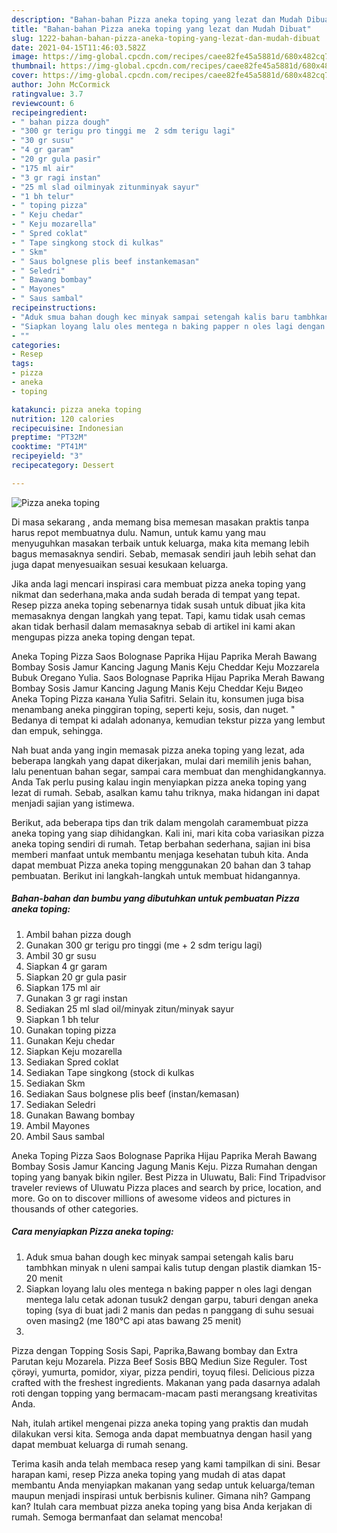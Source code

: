 ```yaml
---
description: "Bahan-bahan Pizza aneka toping yang lezat dan Mudah Dibuat"
title: "Bahan-bahan Pizza aneka toping yang lezat dan Mudah Dibuat"
slug: 1222-bahan-bahan-pizza-aneka-toping-yang-lezat-dan-mudah-dibuat
date: 2021-04-15T11:46:03.582Z
image: https://img-global.cpcdn.com/recipes/caee82fe45a5881d/680x482cq70/pizza-aneka-toping-foto-resep-utama.jpg
thumbnail: https://img-global.cpcdn.com/recipes/caee82fe45a5881d/680x482cq70/pizza-aneka-toping-foto-resep-utama.jpg
cover: https://img-global.cpcdn.com/recipes/caee82fe45a5881d/680x482cq70/pizza-aneka-toping-foto-resep-utama.jpg
author: John McCormick
ratingvalue: 3.7
reviewcount: 6
recipeingredient:
- " bahan pizza dough"
- "300 gr terigu pro tinggi me  2 sdm terigu lagi"
- "30 gr susu"
- "4 gr garam"
- "20 gr gula pasir"
- "175 ml air"
- "3 gr ragi instan"
- "25 ml slad oilminyak zitunminyak sayur"
- "1 bh telur"
- " toping pizza"
- " Keju chedar"
- " Keju mozarella"
- " Spred coklat"
- " Tape singkong stock di kulkas"
- " Skm"
- " Saus bolgnese plis beef instankemasan"
- " Seledri"
- " Bawang bombay"
- " Mayones"
- " Saus sambal"
recipeinstructions:
- "Aduk smua bahan dough kec minyak sampai setengah kalis baru tambhkan minyak n uleni sampai kalis tutup dengan plastik diamkan 15-20 menit"
- "Siapkan loyang lalu oles mentega n baking papper n oles lagi dengan mentega lalu cetak adonan tusuk2 dengan garpu, taburi dengan aneka toping (sya di buat jadi 2 manis dan pedas n panggang di suhu sesuai oven masing2 (me 180°C api atas bawang 25 menit)"
- ""
categories:
- Resep
tags:
- pizza
- aneka
- toping

katakunci: pizza aneka toping 
nutrition: 120 calories
recipecuisine: Indonesian
preptime: "PT32M"
cooktime: "PT41M"
recipeyield: "3"
recipecategory: Dessert

---
```



![Pizza aneka toping](https://img-global.cpcdn.com/recipes/caee82fe45a5881d/680x482cq70/pizza-aneka-toping-foto-resep-utama.jpg)

Di masa  sekarang , anda memang bisa memesan masakan praktis tanpa harus repot membuatnya dulu. Namun, untuk kamu yang mau menyuguhkan masakan terbaik untuk keluarga, maka kita memang lebih bagus memasaknya sendiri. Sebab, memasak sendiri jauh lebih sehat dan juga dapat menyesuaikan sesuai kesukaan keluarga.

Jika anda lagi mencari inspirasi cara membuat pizza aneka toping yang nikmat dan sederhana,maka anda sudah berada di tempat yang tepat. Resep pizza aneka toping  sebenarnya tidak susah untuk dibuat jika kita memasaknya dengan langkah yang tepat. Tapi, kamu tidak usah cemas akan tidak berhasil dalam memasaknya 
sebab di artikel ini kami akan mengupas pizza aneka toping dengan tepat.  

Aneka Toping Pizza Saos Bolognase Paprika Hijau Paprika Merah Bawang Bombay Sosis Jamur Kancing Jagung Manis Keju Cheddar Keju Mozzarela Bubuk Oregano Yulia. Saos Bolognase Paprika Hijau Paprika Merah Bawang Bombay Sosis Jamur Kancing Jagung Manis Keju Cheddar Keju Видео Aneka Toping Pizza канала Yulia Safitri. Selain itu, konsumen juga bisa menambang aneka pinggiran toping, seperti keju, sosis, dan nuget. &#34; Bedanya di tempat ki adalah adonanya, kemudian tekstur pizza yang lembut dan empuk, sehingga.

Nah buat anda yang ingin memasak pizza aneka toping yang lezat, ada beberapa langkah yang dapat dikerjakan, mulai dari memilih jenis bahan, lalu penentuan bahan segar, sampai cara membuat dan menghidangkannya. Anda Tak perlu pusing kalau ingin menyiapkan pizza aneka toping yang lezat di rumah. Sebab, asalkan kamu  tahu triknya, maka hidangan ini dapat menjadi sajian yang istimewa.

Berikut, ada beberapa tips dan trik dalam mengolah caramembuat pizza aneka toping yang siap dihidangkan. Kali ini, mari kita coba variasikan pizza aneka toping sendiri di rumah. Tetap berbahan sederhana, sajian ini bisa memberi manfaat untuk membantu menjaga kesehatan tubuh kita. Anda dapat membuat Pizza aneka toping menggunakan 20 bahan dan 3 tahap pembuatan. Berikut ini langkah-langkah untuk membuat hidangannya.

<!--inarticleads1-->

##### Bahan-bahan dan bumbu yang dibutuhkan untuk pembuatan Pizza aneka toping:

1. Ambil  bahan pizza dough
1. Gunakan 300 gr terigu pro tinggi (me + 2 sdm terigu lagi)
1. Ambil 30 gr susu
1. Siapkan 4 gr garam
1. Siapkan 20 gr gula pasir
1. Siapkan 175 ml air
1. Gunakan 3 gr ragi instan
1. Sediakan 25 ml slad oil/minyak zitun/minyak sayur
1. Siapkan 1 bh telur
1. Gunakan  toping pizza
1. Gunakan  Keju chedar
1. Siapkan  Keju mozarella
1. Sediakan  Spred coklat
1. Sediakan  Tape singkong (stock di kulkas
1. Sediakan  Skm
1. Sediakan  Saus bolgnese plis beef (instan/kemasan)
1. Sediakan  Seledri
1. Gunakan  Bawang bombay
1. Ambil  Mayones
1. Ambil  Saus sambal


Aneka Toping Pizza Saos Bolognase Paprika Hijau Paprika Merah Bawang Bombay Sosis Jamur Kancing Jagung Manis Keju. Pizza Rumahan dengan toping yang banyak bikin ngiler. Best Pizza in Uluwatu, Bali: Find Tripadvisor traveler reviews of Uluwatu Pizza places and search by price, location, and more. Go on to discover millions of awesome videos and pictures in thousands of other categories. 

<!--inarticleads2-->

##### Cara menyiapkan Pizza aneka toping:

1. Aduk smua bahan dough kec minyak sampai setengah kalis baru tambhkan minyak n uleni sampai kalis tutup dengan plastik diamkan 15-20 menit
1. Siapkan loyang lalu oles mentega n baking papper n oles lagi dengan mentega lalu cetak adonan tusuk2 dengan garpu, taburi dengan aneka toping (sya di buat jadi 2 manis dan pedas n panggang di suhu sesuai oven masing2 (me 180°C api atas bawang 25 menit)
1. 


Pizza dengan Topping Sosis Sapi, Paprika,Bawang bombay dan Extra Parutan keju Mozarela. Pizza Beef Sosis BBQ Mediun Size Reguler. Tost çörəyi, yumurta, pomidor, xiyar, pizza pendiri, toyuq filesi. Delicious pizza crafted with the freshest ingredients. Makanan yang pada dasarnya adalah roti dengan topping yang bermacam-macam pasti merangsang kreativitas Anda. 

Nah, itulah artikel mengenai  pizza aneka toping  yang praktis dan mudah dilakukan versi kita. Semoga anda dapat membuatnya dengan hasil yang dapat membuat keluarga di rumah senang. 

Terima kasih anda telah membaca resep yang kami tampilkan di sini. Besar harapan kami, resep  Pizza aneka toping yang mudah di atas dapat membantu Anda menyiapkan makanan yang sedap untuk keluarga/teman maupun menjadi inspirasi untuk berbisnis kuliner. Gimana nih? Gampang kan? Itulah cara membuat pizza aneka toping yang bisa Anda kerjakan di rumah. Semoga bermanfaat dan selamat mencoba!

